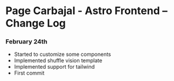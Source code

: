 # Page Carbajal - Astro Frontend – Change Log

### February 24th 

- Started to customize some components
- Implemented shuffle vision template 
- Implemented support for tailwind
- First commit 
